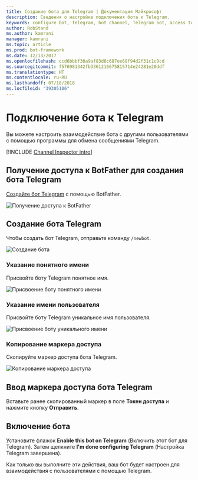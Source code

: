 ```yaml
---
title: Создание бота для Telegram | Документация Майкрософт
description: Сведения о настройке подключения бота к Telegram.
keywords: configure bot, Telegram, bot channel, Telegram bot, access token
author: RobStand
ms.author: kamrani
manager: kamrani
ms.topic: article
ms.prod: bot-framework
ms.date: 12/13/2017
ms.openlocfilehash: ccd6bbbf30a9af83d6c687ee68f94d2f31c1c9cd
ms.sourcegitcommit: f576981342fb3361216675815714e24281e20ddf
ms.translationtype: HT
ms.contentlocale: ru-RU
ms.lasthandoff: 07/18/2018
ms.locfileid: "39305106"
---
```

# <a name="connect-a-bot-to-telegram"></a>Подключение бота к Telegram

Вы можете настроить взаимодействие бота с другими пользователями с помощью программы для обмена сообщениями Telegram.

[!INCLUDE [Channel Inspector intro](~/includes/snippet-channel-inspector.md)]

## <a name="visit-the-bot-father-to-create-a-new-telegram-bot"></a>Получение доступа к BotFather для создания бота Telegram

<a href="https://telegram.me/botfather" target="_blank">Создайте бот Telegram</a> с помощью BotFather.

![Получение доступа к BotFather](~/media/channels/tg-StepVisitBotFather.png)

## <a name="create-a-new-telegram-bot"></a>Создание бота Telegram
Чтобы создать бот Telegram, отправьте команду `/newbot`.

![Создание бота](~/media/channels/tg-StepNewBot.png)

### <a name="specify-a-friendly-name"></a>Указание понятного имени

Присвойте боту Telegram понятное имя.

![Присвоение боту понятного имени](~/media/channels/tg-StepNameBot.png)

### <a name="specify-a-username"></a>Указание имени пользователя

Присвойте боту Telegram уникальное имя пользователя.

![Присвоение боту уникального имени](~/media/channels/tg-StepUsername.png)

### <a name="copy-the-access-token"></a>Копирование маркера доступа

Скопируйте маркер доступа бота Telegram.

![Копирование маркера доступа](~/media/channels/tg-StepBotCreated.png)

## <a name="enter-the-telegram-bots-access-token"></a>Ввод маркера доступа бота Telegram

Вставьте ранее скопированный маркер в поле **Токен доступа** и нажмите кнопку **Отправить**.

## <a name="enable-the-bot"></a>Включение бота
Установите флажок **Enable this bot on Telegram** (Включить этот бот для Telegram). Затем щелкните **I'm done configuring Telegram** (Настройка Telegram завершена).

Как только вы выполните эти действия, ваш бот будет настроен для взаимодействия с пользователями с помощью Telegram.
